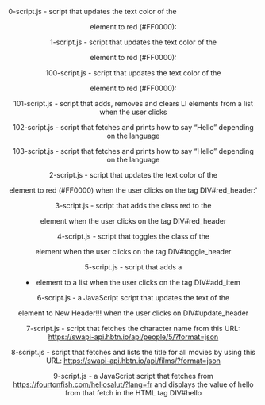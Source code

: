0-script.js - script that updates the text color of the <header> element to red (#FF0000):

1-script.js - script that updates the text color of the <header> element to red (#FF0000):

100-script.js - script that updates the text color of the <header> element to red (#FF0000):

101-script.js - script that adds, removes and clears LI elements from a list when the user clicks

102-script.js -  script that fetches and prints how to say “Hello” depending on the language

103-script.js - script that fetches and prints how to say “Hello” depending on the language

2-script.js - script that updates the text color of the <header> element to red (#FF0000) when the user clicks on the tag DIV#red_header:'

3-script.js - script that adds the class red to the <header> element when the user clicks on the tag DIV#red_header

4-script.js - script that toggles the class of the <header> element when the user clicks on the tag DIV#toggle_header

5-script.js - script that adds a <li> element to a list when the user clicks on the tag DIV#add_item

6-script.js -  a JavaScript script that updates the text of the <header> element to New Header!!! when the user clicks on DIV#update_header

7-script.js - script that fetches the character name from this URL: https://swapi-api.hbtn.io/api/people/5/?format=json

8-script.js - script that fetches and lists the title for all movies by using this URL: https://swapi-api.hbtn.io/api/films/?format=json

9-script.js - a JavaScript script that fetches from https://fourtonfish.com/hellosalut/?lang=fr and displays the value of hello from that fetch in the HTML tag DIV#hello
